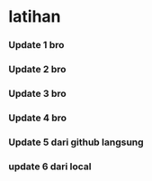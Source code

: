 # latihan

### Update 1 bro
### Update 2 bro
### Update 3 bro
### Update 4 bro
### Update 5 dari github langsung
### update 6 dari local
